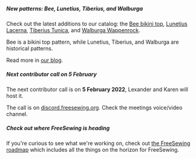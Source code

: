 ##### New patterns: Bee, Lunetius, Tiberius, and Walburga

Check out the latest additions to our catalog: the [Bee bikini top](/designs/bee/), [Lunetius Lacerna](/designs/lunetius/), [Tiberius Tunica](/designs/tiberius/), and [Walburga Wappenrock](/designs/walburga/).

Bee is a bikini top pattern, while Lunetius, Tiberius, and Walburga are historical patterns.

Read more in [our blog](/blog/freesewing-2-19/).

##### Next contributor call on 5 February

The next contributor call is on **5 February 2022**, Lexander and Karen will host it.

The call is on [discord.freesewing.org](https://discord.freesewing.org/).
Check the meetings voice/video channel.

##### Check out where FreeSewing is heading

If you're curious to see what we're working on, check out [the
FreeSewing roadmap](https://github.com/freesewing/freesewing/discussions/1278) which
includes all the things on the horizon for FreeSewing.
